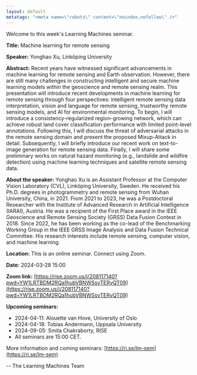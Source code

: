 ```yaml
---
layout: default
metatags: "<meta name=\"robots\" content=\"noindex,nofollow\" />"
---
```

Welcome to this week's Learning Machines seminar.

**Title:** Machine learning for remote sensing

**Speaker:** Yonghao Xu, Linköping University

**Abstract:** Recent years have witnessed significant advancements in machine learning for remote sensing and Earth observation. However, there are still many challenges in constructing intelligent and secure machine learning models within the geoscience and remote sensing realm. This presentation will introduce recent developments in machine learning for remote sensing through four perspectives: intelligent remote sensing data interpretation, vision and language for remote sensing, trustworthy remote sensing models, and AI for environmental monitoring.
To begin, I will introduce a consistency-regularized region-growing network, which can achieve robust land cover classification performance with limited point-level annotations. Following this, I will discuss the threat of adversarial attacks in the remote sensing domain and present the proposed Mixup-Attack in detail. Subsequently, I will briefly introduce our recent work on text-to-image generation for remote sensing data. Finally, I will share some preliminary works on natural hazard monitoring (e.g., landslide and wildfire detection) using machine learning techniques and satellite remote sensing data.

**About the speaker:** Yonghao Xu is an Assistant Professor at the Computer Vision Laboratory (CVL), Linköping University, Sweden. He received his Ph.D. degrees in photogrammetry and remote sensing from Wuhan University, China, in 2021. From 2021 to 2023, he was a Postdoctoral Researcher with the Institute of Advanced Research in Artificial Intelligence (IARAI), Austria. He was a recipient of the First Place award in the IEEE Geoscience and Remote Sensing Society (GRSS) Data Fusion Contest in 2018. Since 2022, he has been working as the co-lead of the Benchmarking Working Group in the IEEE GRSS Image Analysis and Data Fusion Technical Committee. His research interests include remote sensing, computer vision, and machine learning.

**Location:** This is an online seminar. Connect using Zoom.

**Date:** 2024-03-28 15:00

**Zoom link:** [https://rise.zoom.us/j/208117140?pwd=YW1LRTBDM2RQa1hubVBNWSsvTERvQT09](https://rise.zoom.us/j/208117140?pwd=YW1LRTBDM2RQa1hubVBNWSsvTERvQT09)

**Upcoming seminars:**

* 2024-04-11: Alouette van Hove, University of Oslo
* 2024-04-18: Tobias Andermann, Uppsala University
* 2024-09-05: Smita Chakraborty, RISE
* All seminars are 15:00 CET.

More information and coming seminars: [https://ri.se/lm-sem](https://ri.se/lm-sem)

-- The Learning Machines Team

